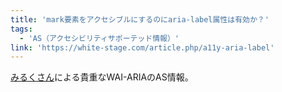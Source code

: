 ```yaml
---
title: 'mark要素をアクセシブルにするのにaria-label属性は有効か？'
tags:
  - 'AS（アクセシビリティサポーテッド情報）'
link: 'https://white-stage.com/article.php/a11y-aria-label'
---
```


[みるくさん](https://white-stage.com/)による貴重なWAI-ARIAのAS情報。
